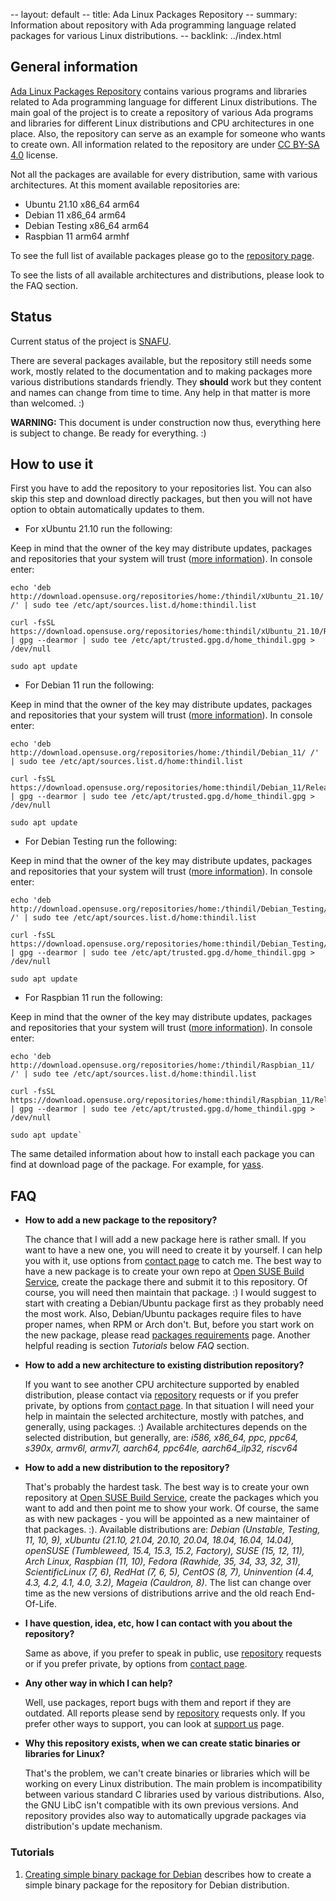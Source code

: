 -- layout: default
-- title: Ada Linux Packages Repository
-- summary: Information about repository with Ada programming language related packages for various Linux distributions.
-- backlink: ../index.html

## General information

[Ada Linux Packages Repository](https://build.opensuse.org/project/show/home:thindil)
contains various programs and libraries related to Ada programming language
for different Linux distributions. The main goal of the project is to create a
repository of various Ada programs and libraries for different Linux
distributions and CPU architectures in one place. Also, the repository can serve
as an example for someone who wants to create own. All information related to
the repository are under [CC BY-SA 4.0](https://creativecommons.org/licenses/by-sa/4.0/deed.en)
license.

Not all the packages are available for every distribution, same with various
architectures. At this moment available repositories are:

* Ubuntu 21.10 x86_64 arm64
* Debian 11 x86_64 arm64
* Debian Testing x86_64 arm64
* Raspbian 11 arm64 armhf

To see the full list of available packages please go to the [repository page](https://build.opensuse.org/project/show/home:thindil).

To see the lists of all available architectures and distributions, please look
to the FAQ section.

## Status

Current status of the project is [SNAFU](https://en.wikipedia.org/wiki/SNAFU).

There are several packages available, but the repository still needs some work,
mostly related to the documentation and to making packages more various
distributions standards friendly. They **should** work but they content and
names can change from time to time. Any help in that matter is more than
welcomed. :)

**WARNING:** This document is under construction now thus, everything here is
subject to change. Be ready for everything. :)

## How to use it

First you have to add the repository to your repositories list. You can also
skip this step and download directly packages, but then you will not have
option to obtain automatically updates to them.

* For xUbuntu 21.10 run the following:

Keep in mind that the owner of the key may distribute updates, packages and
repositories that your system will trust ([more information](https://help.ubuntu.com/community/SecureApt)). In console enter:

    echo 'deb http://download.opensuse.org/repositories/home:/thindil/xUbuntu_21.10/ /' | sudo tee /etc/apt/sources.list.d/home:thindil.list

    curl -fsSL https://download.opensuse.org/repositories/home:thindil/xUbuntu_21.10/Release.key | gpg --dearmor | sudo tee /etc/apt/trusted.gpg.d/home_thindil.gpg > /dev/null

    sudo apt update

* For Debian 11 run the following:

Keep in mind that the owner of the key may distribute updates, packages and
repositories that your system will trust ([more information](https://wiki.debian.org/SecureApt)). In console enter:

    echo 'deb http://download.opensuse.org/repositories/home:/thindil/Debian_11/ /' | sudo tee /etc/apt/sources.list.d/home:thindil.list

    curl -fsSL https://download.opensuse.org/repositories/home:thindil/Debian_11/Release.key | gpg --dearmor | sudo tee /etc/apt/trusted.gpg.d/home_thindil.gpg > /dev/null

    sudo apt update

* For Debian Testing run the following:

Keep in mind that the owner of the key may distribute updates, packages and repositories that your system will trust ([more information](https://wiki.debian.org/SecureApt)). In console enter:

    echo 'deb http://download.opensuse.org/repositories/home:/thindil/Debian_Testing/ /' | sudo tee /etc/apt/sources.list.d/home:thindil.list

    curl -fsSL https://download.opensuse.org/repositories/home:thindil/Debian_Testing/Release.key | gpg --dearmor | sudo tee /etc/apt/trusted.gpg.d/home_thindil.gpg > /dev/null

    sudo apt update

* For Raspbian 11 run the following:

Keep in mind that the owner of the key may distribute updates, packages and
repositories that your system will trust ([more information](https://wiki.debian.org/SecureApt)). In console enter:

    echo 'deb http://download.opensuse.org/repositories/home:/thindil/Raspbian_11/ /' | sudo tee /etc/apt/sources.list.d/home:thindil.list

    curl -fsSL https://download.opensuse.org/repositories/home:thindil/Raspbian_11/Release.key | gpg --dearmor | sudo tee /etc/apt/trusted.gpg.d/home_thindil.gpg > /dev/null

    sudo apt update`

The same detailed information about how to install each package you can find at
download page of the package. For example, for [yass](https://software.opensuse.org//download.html?project=home%3Athindil&package=yass).

## FAQ

* **How to add a new package to the repository?**

  The chance that I will add a new package here is rather small. If you want
  to have a new one, you will need to create it by yourself. I can help you
  with it, use options from [contact page](../contact.html) to catch me. The best
  way to have a new package is to create your own repo at [Open SUSE Build Service](https://build.opensuse.org/),
  create the package there and submit it to this repository. Of course, you
  will need then maintain that package. :) I would suggest to start with
  creating a Debian/Ubuntu package first as they probably need the most work.
  Also, Debian/Ubuntu packages require files to have proper names, when RPM or
  Arch don't. But, before you start work on the new package, please read
  [packages requirements](packages_requirements.html) page. Another helpful
  reading is section *Tutorials* below *FAQ* section.

* **How to add a new architecture to existing distribution repository?**

  If you want to see another CPU architecture supported by enabled
  distribution, please contact via [repository](https://build.opensuse.org/project/show/home:thindil)
  requests or if you prefer private, by options from [contact page](../contact.html).
  In that situation I will need your help in maintain the selected
  architecture, mostly with patches, and generally, using packages. :)
  Available architectures depends on the selected distribution, but generally,
  are: *i586, x86_64, ppc, ppc64, s390x, armv6l, armv7l, aarch64, ppc64le,
  aarch64_ilp32, riscv64*

* **How to add a new distribution to the repository?**

  That's probably the hardest task. The best way is to create your own
  repository at [Open SUSE Build Service](https://build.opensuse.org/), create
  the packages which you want to add and then point me to show your work. Of
  course, the same as with new packages - you will be appointed as a new
  maintainer of that packages. :). Available distributions are: *Debian
  (Unstable, Testing, 11, 10, 9), xUbuntu (21.10, 21.04, 20.10, 20.04,
  18.04, 16.04, 14.04), openSUSE (Tumbleweed, 15.4, 15.3, 15.2, Factory),
  SUSE (15, 12, 11), Arch Linux, Raspbian (11, 10), Fedora (Rawhide, 35,
  34, 33, 32, 31), ScientificLinux (7, 6), RedHat (7, 6, 5), CentOS (8, 7),
  Uninvention (4.4, 4.3, 4.2, 4.1, 4.0, 3.2), Mageia (Cauldron, 8)*.
  The list can change over time as the new versions of distributions arrive
  and the old reach End-Of-Life.

* **I have question, idea, etc, how I can contact with you about the repository?**

  Same as above, if you prefer to speak in public, use [repository](https://build.opensuse.org/project/show/home:thindil)
  requests or if you prefer private, by options from [contact page](../contact.html).

* **Any other way in which I can help?**

  Well, use packages, report bugs with them and report if they are outdated.
  All reports please send by [repository](https://build.opensuse.org/project/show/home:thindil)
  requests only. If you prefer other ways to support, you can look at [support us](../supportus.html)
  page.

* **Why this repository exists, when we can create static binaries or libraries
  for Linux?**

  That's the problem, we can't create binaries or libraries which will be
  working on every Linux distribution. The main problem is incompatibility
  between various standard C libraries used by various distributions. Also, the
  GNU LibC isn't compatible with its own previous versions. And repository
  provides also way to automatically upgrade packages via distribution's update
  mechanism.

### Tutorials

1. [Creating simple binary package for Debian](debian_tutorial.html) describes
   how to create a simple binary package for the repository for Debian
   distribution.
